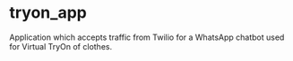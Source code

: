 # tryon_app
Application which accepts traffic from Twilio for a WhatsApp chatbot used for Virtual TryOn of clothes.
